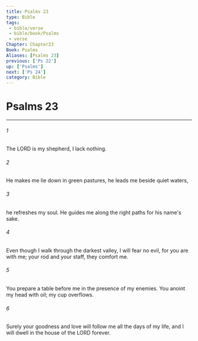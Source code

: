 ```yaml
---
title: Psalms 23
type: Bible
tags:
 - bible/verse
 - bible/book/Psalms
 - verse
Chapter: Chapter23
Book: Psalms
Aliases: [Psalms 23]
previous: ['Ps 22']
up: ['Psalms']
next: ['Ps 24']
category: Bible
---
```

# Psalms 23

***


###### 1 
The LORD is my shepherd, I lack nothing. 

###### 2 
He makes me lie down in green pastures, he leads me beside quiet waters, 

###### 3 
he refreshes my soul. He guides me along the right paths for his name's sake. 

###### 4 
Even though I walk through the darkest valley, I will fear no evil, for you are with me; your rod and your staff, they comfort me. 

###### 5 
You prepare a table before me in the presence of my enemies. You anoint my head with oil; my cup overflows. 

###### 6 
Surely your goodness and love will follow me all the days of my life, and I will dwell in the house of the LORD forever. 
